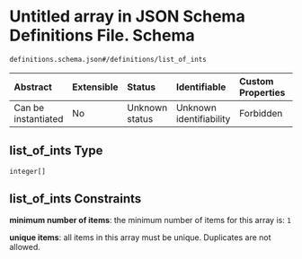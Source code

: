 # Untitled array in JSON Schema Definitions File.  Schema

```txt
definitions.schema.json#/definitions/list_of_ints
```



| Abstract            | Extensible | Status         | Identifiable            | Custom Properties | Additional Properties | Access Restrictions | Defined In                                                                         |
| :------------------ | :--------- | :------------- | :---------------------- | :---------------- | :-------------------- | :------------------ | :--------------------------------------------------------------------------------- |
| Can be instantiated | No         | Unknown status | Unknown identifiability | Forbidden         | Allowed               | none                | [definitions.schema.json\*](../out/definitions.schema.json "open original schema") |

## list\_of\_ints Type

`integer[]`

## list\_of\_ints Constraints

**minimum number of items**: the minimum number of items for this array is: `1`

**unique items**: all items in this array must be unique. Duplicates are not allowed.
